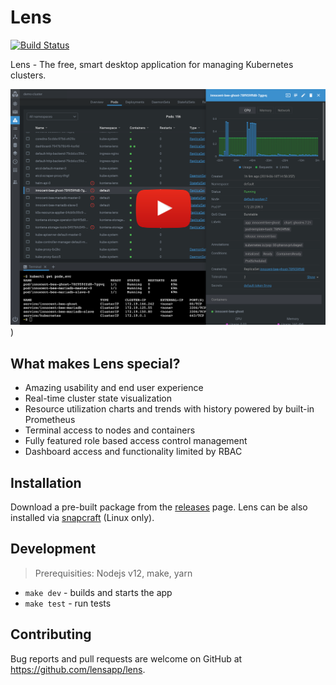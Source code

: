 # Lens

[![Build Status](https://dev.azure.com/lensapp/lensapp/_apis/build/status/lensapp.lens?branchName=master)](https://dev.azure.com/lensapp/lensapp/_build/latest?definitionId=1&branchName=master)

Lens - The free, smart desktop application for managing Kubernetes clusters.

[![Screenshot](./images/screenshot.png)](https://youtu.be/04v2ODsmtIs))

## What makes Lens special?

* Amazing usability and end user experience
* Real-time cluster state visualization
* Resource utilization charts and trends with history powered by built-in Prometheus
* Terminal access to nodes and containers
* Fully featured role based access control management
* Dashboard access and functionality limited by RBAC

## Installation

Download a pre-built package from the [releases](https://github.com/lensapp/lens/releases) page. Lens can be also installed via [snapcraft](https://snapcraft.io/kontena-lens) (Linux only).

## Development

> Prerequisities: Nodejs v12, make, yarn

* `make dev` - builds and starts the app
* `make test` - run tests

## Contributing

Bug reports and pull requests are welcome on GitHub at https://github.com/lensapp/lens.
